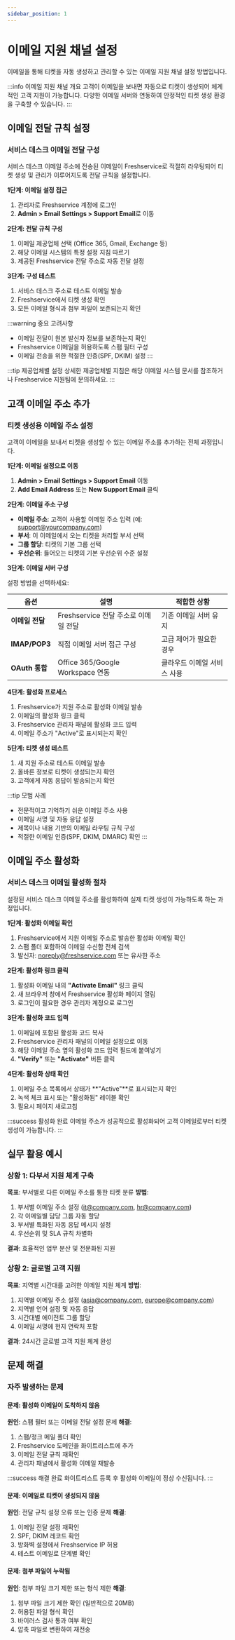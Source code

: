 ```yaml
---
sidebar_position: 1
---
```


# 이메일 지원 채널 설정

이메일을 통해 티켓을 자동 생성하고 관리할 수 있는 이메일 지원 채널 설정 방법입니다.

:::info 이메일 지원 채널 개요
고객이 이메일을 보내면 자동으로 티켓이 생성되어 체계적인 고객 지원이 가능합니다.
다양한 이메일 서버와 연동하여 안정적인 티켓 생성 환경을 구축할 수 있습니다.
:::

## 이메일 전달 규칙 설정

### 서비스 데스크 이메일 전달 구성

서비스 데스크 이메일 주소에 전송된 이메일이 Freshservice로 적절히 라우팅되어 티켓 생성 및 관리가 이루어지도록 전달 규칙을 설정합니다.

**1단계: 이메일 설정 접근**
1. 관리자로 Freshservice 계정에 로그인
2. **Admin > Email Settings > Support Email**로 이동

**2단계: 전달 규칙 구성**
1. 이메일 제공업체 선택 (Office 365, Gmail, Exchange 등)
2. 해당 이메일 시스템의 특정 설정 지침 따르기
3. 제공된 Freshservice 전달 주소로 자동 전달 설정

**3단계: 구성 테스트**
1. 서비스 데스크 주소로 테스트 이메일 발송
2. Freshservice에서 티켓 생성 확인
3. 모든 이메일 형식과 첨부 파일이 보존되는지 확인

:::warning 중요 고려사항
- 이메일 전달이 원본 발신자 정보를 보존하는지 확인
- Freshservice 이메일을 허용하도록 스팸 필터 구성
- 이메일 전송을 위한 적절한 인증(SPF, DKIM) 설정
:::

:::tip 제공업체별 설정
상세한 제공업체별 지침은 해당 이메일 시스템 문서를 참조하거나 Freshservice 지원팀에 문의하세요.
:::

## 고객 이메일 주소 추가

### 티켓 생성용 이메일 주소 설정

고객이 이메일을 보내서 티켓을 생성할 수 있는 이메일 주소를 추가하는 전체 과정입니다.

**1단계: 이메일 설정으로 이동**
1. **Admin > Email Settings > Support Email** 이동
2. **Add Email Address** 또는 **New Support Email** 클릭

**2단계: 이메일 주소 구성**
- **이메일 주소**: 고객이 사용할 이메일 주소 입력 (예: support@yourcompany.com)
- **부서**: 이 이메일에서 오는 티켓을 처리할 부서 선택
- **그룹 할당**: 티켓의 기본 그룹 선택
- **우선순위**: 들어오는 티켓의 기본 우선순위 수준 설정

**3단계: 이메일 서버 구성**

설정 방법을 선택하세요:

| 옵션 | 설명 | 적합한 상황 |
|------|------|-------------|
| **이메일 전달** | Freshservice 전달 주소로 이메일 전달 | 기존 이메일 서버 유지 |
| **IMAP/POP3** | 직접 이메일 서버 접근 구성 | 고급 제어가 필요한 경우 |
| **OAuth 통합** | Office 365/Google Workspace 연동 | 클라우드 이메일 서비스 사용 |

**4단계: 활성화 프로세스**
1. Freshservice가 지원 주소로 활성화 이메일 발송
2. 이메일의 활성화 링크 클릭
3. Freshservice 관리자 패널에 활성화 코드 입력
4. 이메일 주소가 "Active"로 표시되는지 확인

**5단계: 티켓 생성 테스트**
1. 새 지원 주소로 테스트 이메일 발송
2. 올바른 정보로 티켓이 생성되는지 확인
3. 고객에게 자동 응답이 발송되는지 확인

:::tip 모범 사례
- 전문적이고 기억하기 쉬운 이메일 주소 사용
- 이메일 서명 및 자동 응답 설정
- 제목이나 내용 기반의 이메일 라우팅 규칙 구성
- 적절한 이메일 인증(SPF, DKIM, DMARC) 확인
:::

## 이메일 주소 활성화

### 서비스 데스크 이메일 활성화 절차

설정된 서비스 데스크 이메일 주소를 활성화하여 실제 티켓 생성이 가능하도록 하는 과정입니다.

**1단계: 활성화 이메일 확인**
1. Freshservice에서 지원 이메일 주소로 발송한 활성화 이메일 확인
2. 스팸 폴더 포함하여 이메일 수신함 전체 검색
3. 발신자: noreply@freshservice.com 또는 유사한 주소

**2단계: 활성화 링크 클릭**
1. 활성화 이메일 내의 **"Activate Email"** 링크 클릭
2. 새 브라우저 창에서 Freshservice 활성화 페이지 열림
3. 로그인이 필요한 경우 관리자 계정으로 로그인

**3단계: 활성화 코드 입력**
1. 이메일에 포함된 활성화 코드 복사
2. Freshservice 관리자 패널의 이메일 설정으로 이동
3. 해당 이메일 주소 옆의 활성화 코드 입력 필드에 붙여넣기
4. **"Verify"** 또는 **"Activate"** 버튼 클릭

**4단계: 활성화 상태 확인**
1. 이메일 주소 목록에서 상태가 **"Active"**로 표시되는지 확인
2. 녹색 체크 표시 또는 "활성화됨" 레이블 확인
3. 필요시 페이지 새로고침

:::success 활성화 완료
이메일 주소가 성공적으로 활성화되어 고객 이메일로부터 티켓 생성이 가능합니다.
:::

## 실무 활용 예시

### 상황 1: 다부서 지원 체계 구축
**목표**: 부서별로 다른 이메일 주소를 통한 티켓 분류
**방법**:
1. 부서별 이메일 주소 설정 (it@company.com, hr@company.com)
2. 각 이메일별 담당 그룹 자동 할당
3. 부서별 특화된 자동 응답 메시지 설정
4. 우선순위 및 SLA 규칙 차별화

**결과**: 효율적인 업무 분산 및 전문화된 지원

### 상황 2: 글로벌 고객 지원
**목표**: 지역별 시간대를 고려한 이메일 지원 체계
**방법**:
1. 지역별 이메일 주소 설정 (asia@company.com, europe@company.com)
2. 지역별 언어 설정 및 자동 응답
3. 시간대별 에이전트 그룹 할당
4. 이메일 서명에 현지 연락처 포함

**결과**: 24시간 글로벌 고객 지원 체계 완성

## 문제 해결

### 자주 발생하는 문제

#### 문제: 활성화 이메일이 도착하지 않음
**원인**: 스팸 필터 또는 이메일 전달 설정 문제
**해결**:
1. 스팸/정크 메일 폴더 확인
2. Freshservice 도메인을 화이트리스트에 추가
3. 이메일 전달 규칙 재확인
4. 관리자 패널에서 활성화 이메일 재발송

:::success 해결 완료
화이트리스트 등록 후 활성화 이메일이 정상 수신됩니다.
:::

#### 문제: 이메일로 티켓이 생성되지 않음
**원인**: 전달 규칙 설정 오류 또는 인증 문제
**해결**:
1. 이메일 전달 설정 재확인
2. SPF, DKIM 레코드 확인
3. 방화벽 설정에서 Freshservice IP 허용
4. 테스트 이메일로 단계별 확인

#### 문제: 첨부 파일이 누락됨
**원인**: 첨부 파일 크기 제한 또는 형식 제한
**해결**:
1. 첨부 파일 크기 제한 확인 (일반적으로 20MB)
2. 허용된 파일 형식 확인
3. 바이러스 검사 통과 여부 확인
4. 압축 파일로 변환하여 재전송
